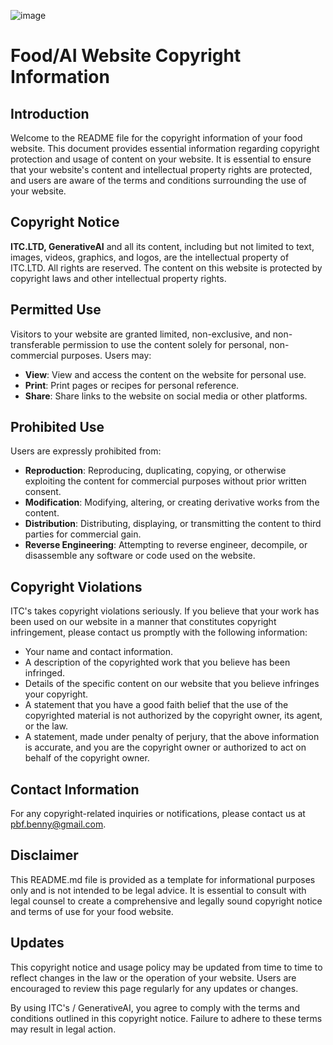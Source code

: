 ![image](https://github.com/iamfelix-s/ResponsiveWeb/assets/55951750/08ca0620-0d11-4adf-988e-34b5b0128434)

# Food/AI Website Copyright Information

## Introduction

Welcome to the README file for the copyright information of your food website. This document provides essential information regarding copyright protection and usage of content on your website. It is essential to ensure that your website's content and intellectual property rights are protected, and users are aware of the terms and conditions surrounding the use of your website.

## Copyright Notice

**ITC.LTD, GenerativeAI** and all its content, including but not limited to text, images, videos, graphics, and logos, are the intellectual property of ITC.LTD. All rights are reserved. The content on this website is protected by copyright laws and other intellectual property rights.

## Permitted Use

Visitors to your website are granted limited, non-exclusive, and non-transferable permission to use the content solely for personal, non-commercial purposes. Users may:

- **View**: View and access the content on the website for personal use.
- **Print**: Print pages or recipes for personal reference.
- **Share**: Share links to the website on social media or other platforms.

## Prohibited Use

Users are expressly prohibited from:

- **Reproduction**: Reproducing, duplicating, copying, or otherwise exploiting the content for commercial purposes without prior written consent.
- **Modification**: Modifying, altering, or creating derivative works from the content.
- **Distribution**: Distributing, displaying, or transmitting the content to third parties for commercial gain.
- **Reverse Engineering**: Attempting to reverse engineer, decompile, or disassemble any software or code used on the website.

## Copyright Violations

ITC's takes copyright violations seriously. If you believe that your work has been used on our website in a manner that constitutes copyright infringement, please contact us promptly with the following information:

- Your name and contact information.
- A description of the copyrighted work that you believe has been infringed.
- Details of the specific content on our website that you believe infringes your copyright.
- A statement that you have a good faith belief that the use of the copyrighted material is not authorized by the copyright owner, its agent, or the law.
- A statement, made under penalty of perjury, that the above information is accurate, and you are the copyright owner or authorized to act on behalf of the copyright owner.

## Contact Information

For any copyright-related inquiries or notifications, please contact us at pbf.benny@gmail.com.

## Disclaimer

This README.md file is provided as a template for informational purposes only and is not intended to be legal advice. It is essential to consult with legal counsel to create a comprehensive and legally sound copyright notice and terms of use for your food website.

## Updates

This copyright notice and usage policy may be updated from time to time to reflect changes in the law or the operation of your website. Users are encouraged to review this page regularly for any updates or changes.

By using ITC's / GenerativeAI, you agree to comply with the terms and conditions outlined in this copyright notice. Failure to adhere to these terms may result in legal action.
